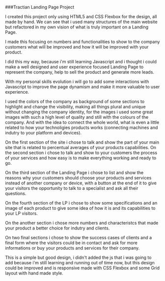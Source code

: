 ###Tractian Landing Page Project

I created this project only using HTML5 and CSS Flexbox for the design, all made by hand. We can see that i used many structures of the main website but refactored in my own vision of what is truly important on a Landing Page.

I made this focusing on numbers and functionalities to show to the company customers what will be improved and how it will be improved with your product.

I did this my way, because i'm still learning Javascript and i thought i could make a well designed and user experience focused Landing Page to represent the company, help to sell the product and generate more leads.

With my personal skills evolution i will go to add some interactions with Javascript to improve the page dynamism and make it more valuable to user experience.

I used the colors of the company as background of some sections to highlight and change the visibility, making all things plural and unique without changing the company identity, for the images i used some great images with such a high level of quality and still with the colours of the company. And with the idea to connect the whole world, what is even a little related to how your technoligies products works (connecting machines and indutry to your platform and devices).

On the first section of the site i chose to talk and show the part of your main site that is related to percentual averages of your products capabilities. On the second section i chose to talk and show to your customers the process of your services and how easy is to make everything working and ready to go.

On the third section of the Landing Page i chose to list and show the reasons why your customers should choose your products and services instead of another company or device, with a button at the end of it to give your visitors the opportunity to talk to a specialist and ask all their questions.

On the fourth section of the LP i chose to show some specifications and an image of each product to give some idea of how it is and its capabilities to your LP visitors.

On the another section i chose more numbers and characteristcs that made your product a better choice for indutry and clients.

On two final sections i chose to show the success cases of clients and a final form where the visitors could be in contact and ask for more informations or buy your products and services for their company.

This is a simple but good design, i didn't added the js that i was going to add because i'm still learning and running out of time now, but this design could be improved and is responsive made with CSS Flexbox and some Grid layout with hand made style.
